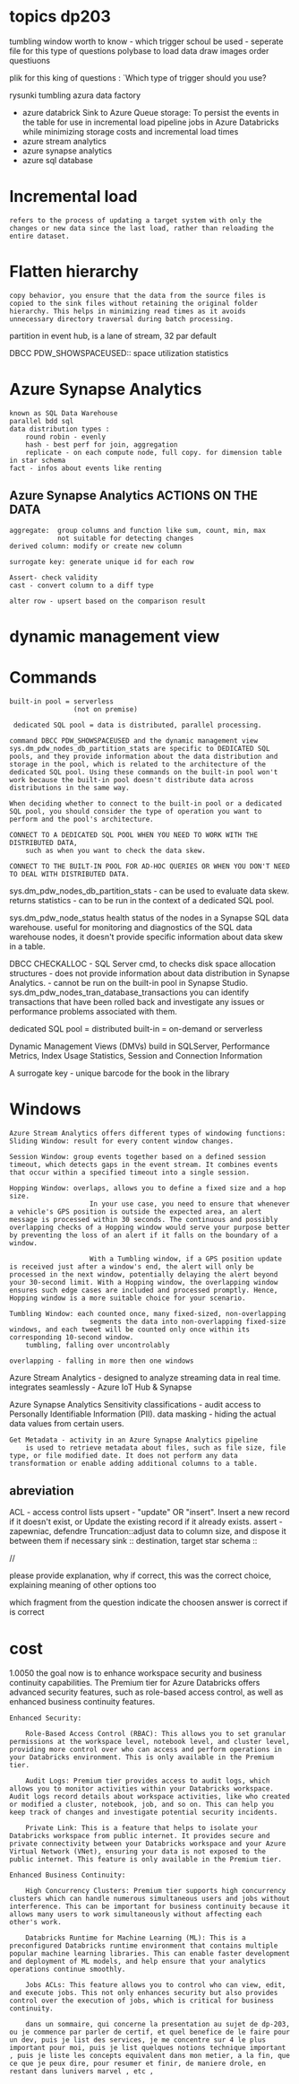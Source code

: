 # topics dp203

tumbling window
worth to know - which trigger schoul be used - seperate file for this type of questions
polybase to load data
draw images order questiuons

plik for this king of questions : `Which type of trigger should you use?

rysunki tumbling azura data factory
- azure databrick
        Sink to Azure Queue storage: To persist the events in the table for use in      incremental load pipeline jobs in Azure Databricks while minimizing storage costs and incremental load times
- azure stream analytics
- azure synapse analytics
- azure sql database

# Incremental load
    refers to the process of updating a target system with only the changes or new data since the last load, rather than reloading the entire dataset. 

# Flatten hierarchy
    copy behavior, you ensure that the data from the source files is copied to the sink files without retaining the original folder hierarchy. This helps in minimizing read times as it avoids unnecessary directory traversal during batch processing.




partition in event hub, is a lane of stream, 32 par default

 DBCC PDW_SHOWSPACEUSED:: space utilization statistics 

 # Azure Synapse Analytics
    known as SQL Data Warehouse
    parallel bdd sql 
    data distribution types : 
        round robin - evenly 
        hash - best perf for join, aggregation
        replicate - on each compute node, full copy. for dimension table in star schema
    fact - infos about events like renting 

##  Azure Synapse Analytics ACTIONS ON THE DATA
    aggregate:  group columns and function like sum, count, min, max
                not suitable for detecting changes
    derived column: modify or create new column

    surrogate key: generate unique id for each row

    Assert- check validity
    cast - convert column to a diff type

    alter row - upsert based on the comparison result
 

#  dynamic management view
# Commands
    built-in pool = serverless 
                    (not on premise)
        
     dedicated SQL pool = data is distributed, parallel processing.

    command DBCC PDW_SHOWSPACEUSED and the dynamic management view sys.dm_pdw_nodes_db_partition_stats are specific to DEDICATED SQL pools, and they provide information about the data distribution and storage in the pool, which is related to the architecture of the dedicated SQL pool. Using these commands on the built-in pool won't work because the built-in pool doesn't distribute data across distributions in the same way.

    When deciding whether to connect to the built-in pool or a dedicated SQL pool, you should consider the type of operation you want to perform and the pool's architecture. 
    
    CONNECT TO A DEDICATED SQL POOL WHEN YOU NEED TO WORK WITH THE DISTRIBUTED DATA, 
        such as when you want to check the data skew. 
        
    CONNECT TO THE BUILT-IN POOL FOR AD-HOC QUERIES OR WHEN YOU DON'T NEED TO DEAL WITH DISTRIBUTED DATA.

sys.dm_pdw_nodes_db_partition_stats
    - can be used to evaluate data skew. returns statistics
    - can to be run in the context of a dedicated SQL pool.

sys.dm_pdw_node_status
    health status of the nodes in a Synapse SQL data warehouse. 
    useful for monitoring and diagnostics of the SQL data warehouse nodes, it doesn't provide specific information about data skew in a table. 

DBCC CHECKALLOC - SQL Server cmd, to checks disk space allocation structures
                - does not provide information about data distribution in Synapse Analytics.
                - cannot be run on the built-in pool in Synapse Studio.
sys.dm_pdw_nodes_tran_database_transactions 
    you can identify transactions that have been rolled back and investigate any issues or performance problems associated with them.

dedicated SQL pool = distributed
built-in = on-demand or serverless


Dynamic Management Views (DMVs) 
    build in SQLServer, Performance Metrics, Index Usage Statistics, Session and Connection Information

A surrogate key - unique barcode for the book in the library 

#   Windows
    Azure Stream Analytics offers different types of windowing functions: 
    Sliding Window: result for every content window changes.
    
    Session Window: group events together based on a defined session timeout, which detects gaps in the event stream. It combines events that occur within a specified timeout into a single session. 

    Hopping Window: overlaps, allows you to define a fixed size and a hop size. 
                        In your use case, you need to ensure that whenever a vehicle's GPS position is outside the expected area, an alert message is processed within 30 seconds. The continuous and possibly overlapping checks of a Hopping window would serve your purpose better by preventing the loss of an alert if it falls on the boundary of a window.

                        With a Tumbling window, if a GPS position update is received just after a window's end, the alert will only be processed in the next window, potentially delaying the alert beyond your 30-second limit. With a Hopping window, the overlapping window ensures such edge cases are included and processed promptly. Hence, Hopping window is a more suitable choice for your scenario.

    Tumbling Window: each counted once, many fixed-sized, non-overlapping
                        segments the data into non-overlapping fixed-size windows, and each tweet will be counted only once within its corresponding 10-second window.
        tumbling, falling over uncontrolably

    overlapping - falling in more then one windows

Azure Stream Analytics - designed to analyze streaming data in real time. 
        integrates seamlessly - Azure IoT Hub & Synapse

Azure Synapse Analytics
    Sensitivity classifications - audit access to Personally Identifiable Information (PII). 
    data masking - hiding the actual data values from certain users.
    
    Get Metadata - activity in an Azure Synapse Analytics pipeline
        is used to retrieve metadata about files, such as file size, file type, or file modified date. It does not perform any data transformation or enable adding additional columns to a table.


## abreviation
ACL - access control lists
upsert - "update" OR "insert".
    Insert a new record if it doesn't exist, or
    Update the existing record if it already exists.
assert - zapewniac, defendre
Truncation::adjust data to column size, and dispose it between them if necessary
sink :: destination, target
star schema :: 

//
>>>>>>>>>>>>>>>>>>>>>>>>>>>>>>
please provide explanation, why if correct, this was the correct choice, 
 explaining meaning of other options too
>>>>>>>>>>>>>>>>>>>>>>>>>>>>>>>
which fragment from the question indicate the choosen answer is correct if is correct 

# cost

1.0050
 the goal now is to enhance workspace security and business continuity capabilities. The Premium tier for Azure Databricks offers advanced security features, such as role-based access control, as well as enhanced business continuity features. 

    Enhanced Security:

        Role-Based Access Control (RBAC): This allows you to set granular permissions at the workspace level, notebook level, and cluster level, providing more control over who can access and perform operations in your Databricks environment. This is only available in the Premium tier.

        Audit Logs: Premium tier provides access to audit logs, which allows you to monitor activities within your Databricks workspace. Audit logs record details about workspace activities, like who created or modified a cluster, notebook, job, and so on. This can help you keep track of changes and investigate potential security incidents.

        Private Link: This is a feature that helps to isolate your Databricks workspace from public internet. It provides secure and private connectivity between your Databricks workspace and your Azure Virtual Network (VNet), ensuring your data is not exposed to the public internet. This feature is only available in the Premium tier.

    Enhanced Business Continuity:

        High Concurrency Clusters: Premium tier supports high concurrency clusters which can handle numerous simultaneous users and jobs without interference. This can be important for business continuity because it allows many users to work simultaneously without affecting each other's work.

        Databricks Runtime for Machine Learning (ML): This is a preconfigured Databricks runtime environment that contains multiple popular machine learning libraries. This can enable faster development and deployment of ML models, and help ensure that your analytics operations continue smoothly.

        Jobs ACLs: This feature allows you to control who can view, edit, and execute jobs. This not only enhances security but also provides control over the execution of jobs, which is critical for business continuity.

        dans un sommaire, qui concerne la presentation au sujet de dp-203, ou je commence par parler de certif, et quel benefice de le faire pour un dev, puis je list des services, je me concentre sur 4 le plus important pour moi, puis je list quelques notions technique important , puis je liste les concepts equivalent dans mon metier, a la fin, que ce que je peux dire, pour resumer et finir, de maniere drole, en restant dans lunivers marvel , etc , 
